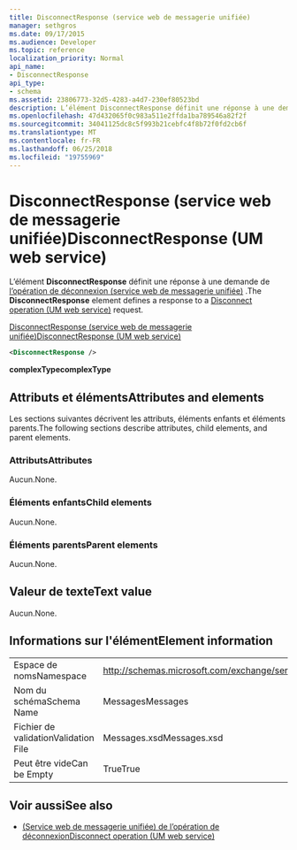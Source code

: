 ```yaml
---
title: DisconnectResponse (service web de messagerie unifiée)
manager: sethgros
ms.date: 09/17/2015
ms.audience: Developer
ms.topic: reference
localization_priority: Normal
api_name:
- DisconnectResponse
api_type:
- schema
ms.assetid: 23806773-32d5-4283-a4d7-230ef80523bd
description: L’élément DisconnectResponse définit une réponse à une demande de (service web de messagerie unifiée) opération Disconnect.
ms.openlocfilehash: 47d432065f0c983a511e2ffda1ba789546a82f2f
ms.sourcegitcommit: 34041125dc8c5f993b21cebfc4f8b72f0fd2cb6f
ms.translationtype: MT
ms.contentlocale: fr-FR
ms.lasthandoff: 06/25/2018
ms.locfileid: "19755969"
---
```

# <a name="disconnectresponse-um-web-service"></a><span data-ttu-id="d00bb-103">DisconnectResponse (service web de messagerie unifiée)</span><span class="sxs-lookup"><span data-stu-id="d00bb-103">DisconnectResponse (UM web service)</span></span>

<span data-ttu-id="d00bb-104">L’élément **DisconnectResponse** définit une réponse à une demande de [l’opération de déconnexion (service web de messagerie unifiée)](disconnect-operation-um-web-service.md) .</span><span class="sxs-lookup"><span data-stu-id="d00bb-104">The **DisconnectResponse** element defines a response to a [Disconnect operation (UM web service)](disconnect-operation-um-web-service.md) request.</span></span> 
  
[<span data-ttu-id="d00bb-105">DisconnectResponse (service web de messagerie unifiée)</span><span class="sxs-lookup"><span data-stu-id="d00bb-105">DisconnectResponse (UM web service)</span></span>](disconnectresponse-um-web-service.md)
  
```xml
<DisconnectResponse />
```

 <span data-ttu-id="d00bb-106">**complexType**</span><span class="sxs-lookup"><span data-stu-id="d00bb-106">**complexType**</span></span>
## <a name="attributes-and-elements"></a><span data-ttu-id="d00bb-107">Attributs et éléments</span><span class="sxs-lookup"><span data-stu-id="d00bb-107">Attributes and elements</span></span>

<span data-ttu-id="d00bb-108">Les sections suivantes décrivent les attributs, éléments enfants et éléments parents.</span><span class="sxs-lookup"><span data-stu-id="d00bb-108">The following sections describe attributes, child elements, and parent elements.</span></span>
  
### <a name="attributes"></a><span data-ttu-id="d00bb-109">Attributs</span><span class="sxs-lookup"><span data-stu-id="d00bb-109">Attributes</span></span>

<span data-ttu-id="d00bb-110">Aucun.</span><span class="sxs-lookup"><span data-stu-id="d00bb-110">None.</span></span>
  
### <a name="child-elements"></a><span data-ttu-id="d00bb-111">Éléments enfants</span><span class="sxs-lookup"><span data-stu-id="d00bb-111">Child elements</span></span>

<span data-ttu-id="d00bb-112">Aucun.</span><span class="sxs-lookup"><span data-stu-id="d00bb-112">None.</span></span>
  
### <a name="parent-elements"></a><span data-ttu-id="d00bb-113">Éléments parents</span><span class="sxs-lookup"><span data-stu-id="d00bb-113">Parent elements</span></span>

<span data-ttu-id="d00bb-114">Aucun.</span><span class="sxs-lookup"><span data-stu-id="d00bb-114">None.</span></span>
  
## <a name="text-value"></a><span data-ttu-id="d00bb-115">Valeur de texte</span><span class="sxs-lookup"><span data-stu-id="d00bb-115">Text value</span></span>

<span data-ttu-id="d00bb-116">Aucun.</span><span class="sxs-lookup"><span data-stu-id="d00bb-116">None.</span></span>
  
## <a name="element-information"></a><span data-ttu-id="d00bb-117">Informations sur l'élément</span><span class="sxs-lookup"><span data-stu-id="d00bb-117">Element information</span></span>

|||
|:-----|:-----|
|<span data-ttu-id="d00bb-118">Espace de noms</span><span class="sxs-lookup"><span data-stu-id="d00bb-118">Namespace</span></span>  <br/> |http://schemas.microsoft.com/exchange/services/2006/messages  <br/> |
|<span data-ttu-id="d00bb-119">Nom du schéma</span><span class="sxs-lookup"><span data-stu-id="d00bb-119">Schema Name</span></span>  <br/> |<span data-ttu-id="d00bb-120">Messages</span><span class="sxs-lookup"><span data-stu-id="d00bb-120">Messages</span></span>  <br/> |
|<span data-ttu-id="d00bb-121">Fichier de validation</span><span class="sxs-lookup"><span data-stu-id="d00bb-121">Validation File</span></span>  <br/> |<span data-ttu-id="d00bb-122">Messages.xsd</span><span class="sxs-lookup"><span data-stu-id="d00bb-122">Messages.xsd</span></span>  <br/> |
|<span data-ttu-id="d00bb-123">Peut être vide</span><span class="sxs-lookup"><span data-stu-id="d00bb-123">Can be Empty</span></span>  <br/> |<span data-ttu-id="d00bb-124">True</span><span class="sxs-lookup"><span data-stu-id="d00bb-124">True</span></span>  <br/> |
   
## <a name="see-also"></a><span data-ttu-id="d00bb-125">Voir aussi</span><span class="sxs-lookup"><span data-stu-id="d00bb-125">See also</span></span>

- [<span data-ttu-id="d00bb-126">(Service web de messagerie unifiée) de l’opération de déconnexion</span><span class="sxs-lookup"><span data-stu-id="d00bb-126">Disconnect operation (UM web service)</span></span>](disconnect-operation-um-web-service.md)

